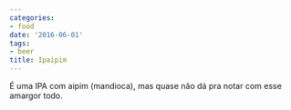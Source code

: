 ```yaml
---
categories:
- food
date: '2016-06-01'
tags:
- beer
title: Ipaipim
---
```


É uma IPA com aipim (mandioca), mas quase não dá pra notar com esse amargor todo.